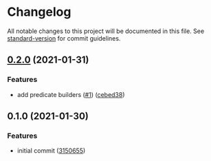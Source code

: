 # Changelog

All notable changes to this project will be documented in this file. See [standard-version](https://github.com/conventional-changelog/standard-version) for commit guidelines.

## [0.2.0](https://github.com/angeloashmore/ts-prismic/compare/v0.1.0...v0.2.0) (2021-01-31)


### Features

* add predicate builders ([#1](https://github.com/angeloashmore/ts-prismic/issues/1)) ([cebed38](https://github.com/angeloashmore/ts-prismic/commit/cebed383230130918462aaf8df4c2b439cd9b161))

## 0.1.0 (2021-01-30)


### Features

* initial commit ([3150655](https://github.com/angeloashmore/ts-prismic/commit/31506554b57242c1d667fb12975a4a5596f25948))
